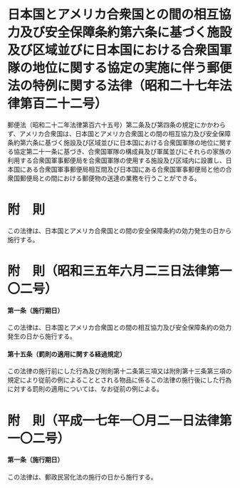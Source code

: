# 日本国とアメリカ合衆国との間の相互協力及び安全保障条約第六条に基づく施設及び区域並びに日本国における合衆国軍隊の地位に関する協定の実施に伴う郵便法の特例に関する法律（昭和二十七年法律第百二十二号）
郵便法（昭和二十二年法律第百六十五号）第二条及び第四条の規定にかかわらず、アメリカ合衆国は、日本国とアメリカ合衆国との間の相互協力及び安全保障条約第六条に基づく施設及び区域並びに日本国における合衆国軍隊の地位に関する協定第二十一条に基づき、合衆国軍隊の構成員及び軍属並びにそれらの家族の利用する合衆国軍事郵便局を合衆国軍隊の使用する施設及び区域内に設置し、日本国にある合衆国軍事郵便局相互間及び日本国にある合衆国軍事郵便局と他の合衆国郵便局との間における郵便物の送達の業務を行うことができる。
# 附　則
この法律は、日本国とアメリカ合衆国との間の安全保障条約の効力発生の日から施行する。
# 附　則（昭和三五年六月二三日法律第一〇二号）
#### 第一条（施行期日）
この法律は、日本国とアメリカ合衆国との間の相互協力及び安全保障条約の効力発生の日から施行する。
#### 第十五条（罰則の適用に関する経過規定）
この法律の施行前にした行為及び附則第十二条第三項又は附則第十三条第三項の規定により従前の例によることとされる物品に係るこの法律の施行後にした行為に対する罰則の適用については、なお従前の例による。
# 附　則（平成一七年一〇月二一日法律第一〇二号）
#### 第一条（施行期日）
この法律は、郵政民営化法の施行の日から施行する。
